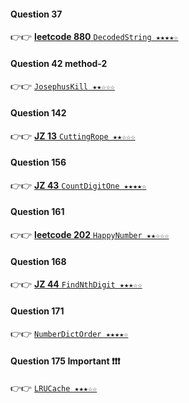 #### Question 37

👉👉  [**leetcode 880** `DecodedString ★★★★☆`](https://github.com/jevishoo/algorithm_learning/blob/master/code/Theory/DecodedString.java)

#### Question 42 method-2

👉👉  [`JosephusKill ★★☆☆☆`](https://github.com/jevishoo/algorithm_learning/blob/master/code/Theory/JosephusKill.java)

#### Question 142

👉👉  [**JZ 13** `CuttingRope ★★☆☆☆`](https://github.com/jevishoo/algorithm_learning/blob/master/code/Theory/CuttingRope.java)

#### Question 156

👉👉  [**JZ 43** `CountDigitOne ★★★★☆`](https://github.com/jevishoo/algorithm_learning/blob/master/code/Theory/CountDigitOne.java)

#### Question 161

👉👉  [**leetcode 202** `HappyNumber ★★☆☆☆`](https://github.com/jevishoo/algorithm_learning/blob/master/code/Theory/HappyNumber.java)

#### Question 168

👉👉  [**JZ 44** `FindNthDigit ★★★☆☆`](https://github.com/jevishoo/algorithm_learning/blob/master/code/Theory/FindNthDigit.java)

#### Question 171

👉👉  [`NumberDictOrder ★★★★☆`](https://github.com/jevishoo/algorithm_learning/blob/master/code/Theory/NumberDictOrder.java)

#### Question 175 Important ❗❗❗

👉👉  [`LRUCache ★★★☆☆`](https://github.com/jevishoo/algorithm_learning/blob/master/code/Theory/LRUCache.java)
